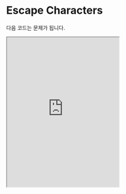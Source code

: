 # Escape Characters

다음 코드는 문제가 됩니다.

<iframe
  loading="lazy"
  title="Python IDLE Trinket"
  src="https://trinket.io/embed/python/cb2f50d77b"
  height="400"
/>

이스케이프는 탈출하다를 뜻합니다.

이스케이프 문자는 에러를 피하는 것을 도와줍니다.

옆에 있는 예시를 보겠습니다.

이 코드를 실행하면 에러가 생깁니다.

그 이유는 파이썬은 첫 번째 `""`이 페어이고 다음의 `" 문자란..."`이 또 다른 문자라고 인식합니다.

:::info 모든 이스케이프는 다 `\`를 앞에 붙여서 이스케이프 문자라고 파이썬 컴파일러에게 알려줍니다. :::

<iframe
  loading="lazy"
  className="youtube"
  src="https://www.youtube.com/embed/X3D4VTMiLL4"
  title="YouTube video player"
  allow="accelerometer; autoplay; clipboard-write; encrypted-media; gyroscope; picture-in-picture"
/>

## \'와 \"

`\'`와 `\"`는 각각 `', "`와 충돌하지 않게 도와주는 문자입니다.

`\'`는 `'`의 이스케이프 문자로 다릅니다.

그래서 `''` 안에 에러 없이 `\'`를 사용할 수 있습니다.

`\"`도 `""` 안에서 문제 없이 사용이 가능합니다.

<iframe
  loading="lazy"
  title="Python IDLE Trinket"
  src="https://trinket.io/embed/python/5d4e5680b4"
  height="400"
/>

:::note 컴퓨터에 따라 W와 선이 그어진 모양으로 보일 수 있고 / 옆으로 뒤집어진 모양으로 보일 수도 있습니다. :::

## \n

\n는 엔터와 같습니다.

`""`와 `''`안에는 항상 한 줄 안에만 값이 있어야 합니다.

`""" """` 또는 `''' '''`를 사용하지 않고 `\n`를 사용하여 새로운 줄을 만들 수 있습니다.

<iframe
  loading="lazy"
  title="Python IDLE Trinket"
  src="https://trinket.io/embed/python/c420acd5f8"
  height="400"
/>

## \t

탭은 스페이스바를 4번 누른 것과 같습니다.

탭은 우리 자판에서 tab 버튼을 누르면 됩니다.

```py
essay = "안녕하세요.\t저는 파이썬을 코딩할 줄 알아요..."
```

## r'문자' 형태

파이썬에서 문자인데 이스케이프 문자를 사용하지 않는 문자를 만들고 싶다면 어떻게 할까요?

문자 `''` 앞에 `'r'`을 붙이면 됩니다.

`r`은 rawstring의 약자로 이스케이프 문자를 사용하지 않겠다고 선언하는 역할을 합니다.

옆에 있는 예시를 보면 `\n`은 새로운 줄로 출력되지 않고 `\n`로 출력됩니다.

<iframe
  loading="lazy"
  title="Python IDLE Trinket"
  src="https://trinket.io/embed/python/6dc36d8ca4"
  height="400"
/>
